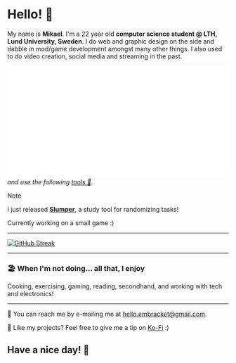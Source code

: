 # Hello! 👋

My name is **Mikael**. I'm a 22 year old **computer science student @ LTH, Lund University, Sweden**. I do web and graphic design on the side and dabble in mod/game development amongst many other things. I also used to do video creation, social media and streaming in the past.

[![](https://raw.githubusercontent.com/mikael-ros/profile-card/main/profile-card.svg)](https://github.com/mikael-ros/profile-card)
_and use the following [tools 🧰](tools.md)._

> [!NOTE]
> I just released [**Slumper**](https://www.github.com/mikael-ros/slumper), a study tool for randomizing tasks!

Currently working on a small game :)

---

[![GitHub Streak](https://streak-stats.demolab.com?user=mikael-ros&theme=dark&hide_border=true&border_radius=16&date_format=j%2Fn%5B%2FY%5D&card_width=550&background=45%2C131314%2C7484EBBE&fire=F74E61&ring=D44353&currStreakLabel=C23D4C&dates=D2D1D7)](https://git.io/streak-stats)

---

### 🏖️ When I'm not doing... all that, I enjoy
Cooking, exercising, gaming, reading, secondhand, and working with tech and electronics!

--- 
👋 You can reach me by e-mailing me at [hello.embracket@gmail.com](mailto:hello.embracket@gmail.com).

💸 Like my projects? Feel free to give me a tip on [Ko-Fi](https://www.ko-fi.com/embracket) :)

## Have a nice day! 🙏
